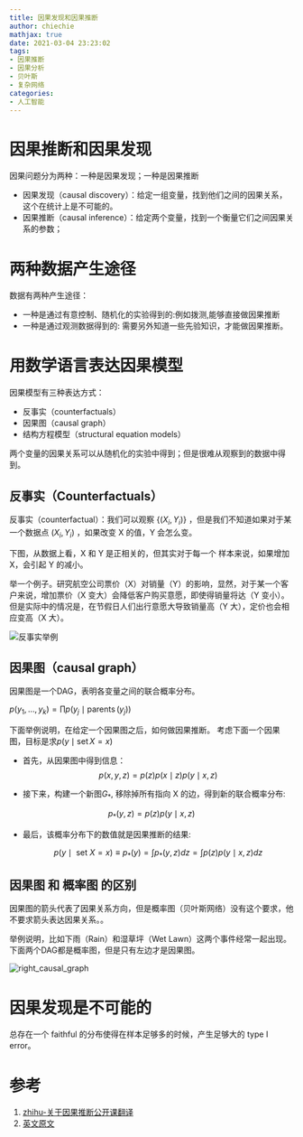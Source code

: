 ```yaml
---
title: 因果发现和因果推断
author: chiechie
mathjax: true
date: 2021-03-04 23:23:02
tags:
- 因果推断
- 因果分析
- 贝叶斯
- 复杂网络
categories: 
- 人工智能
---
```



# 因果推断和因果发现

因果问题分为两种：一种是因果发现；一种是因果推断

- 因果发现（causal discovery）：给定一组变量，找到他们之间的因果关系，这个在统计上是不可能的。
- 因果推断（causal inference）：给定两个变量，找到一个衡量它们之间因果关系的参数；

# 两种数据产生途径

数据有两种产生途径：

- 一种是通过有意控制、随机化的实验得到的:例如拨测,能够直接做因果推断
- 一种是通过观测数据得到的: 需要另外知道一些先验知识，才能做因果推断。


# 用数学语言表达因果模型

因果模型有三种表达方式：

- 反事实（counterfactuals）
- 因果图（causal graph）
- 结构方程模型（structural equation models）


两个变量的因果关系可以从随机化的实验中得到；但是很难从观察到的数据中得到。


## 反事实（Counterfactuals）

反事实（counterfactual）：我们可以观察 $\left\{\left(X_{i}, Y_{i}\right)\right\}$ ，但是我们不知道如果对于某一个数据点 $\left(X_{i}, Y_{i}\right)$ ，如果改变 X 的值，Y 会怎么变。

下图，从数据上看，X 和 Y 是正相关的，但其实对于每一个 样本来说，如果增加X，会引起 Y 的减小。

举一个例子。研究航空公司票价（X）对销量（Y）的影响，显然，对于某一个客户来说，增加票价（X 变大）会降低客户购买意愿，即使得销量将达（Y 变小）。但是实际中的情况是，在节假日人们出行意愿大导致销量高（Y 大），定价也会相应变高（X 大）。

![反事实举例](./img.png)

## 因果图（causal graph）

因果图是一个DAG，表明各变量之间的联合概率分布。

$p\left(y_{1}, \ldots, y_{k}\right)=\prod p\left(y_{j} \mid \operatorname{parents}\left(y_{j}\right)\right)$

下面举例说明，在给定一个因果图之后，如何做因果推断。
考虑下面一个因果图，目标是求$p(y \mid \operatorname{set} X=x)$

- 首先，从因果图中得到信息： 
$$p(x, y, z)=p(z) p(x \mid z) p(y \mid x, z)$$

- 接下来，构建一个新图$G_{*}$, 移除掉所有指向 X 的边，得到新的联合概率分布:

$$p_{*}(y, z)=p(z) p(y \mid x, z)$$


- 最后，该概率分布下的数值就是因果推断的结果:
  
  $$p(y \mid \text { set } X=x) \equiv p_{*}(y)=\int p_{*}(y, z) d z=\int p(z) p(y \mid x, z) d z$$


## 因果图 和 概率图 的区别

因果图的箭头代表了因果关系方向，但是概率图（贝叶斯网络）没有这个要求，他不要求箭头表达因果关系。。

举例说明，比如下雨（Rain）和湿草坪（Wet Lawn）这两个事件经常一起出现。
下面两个DAG都是概率图，但是只有左边才是因果图。

![right_causal_graph](right_causal_graph.png)



# 因果发现是不可能的

总存在一个 faithful 的分布使得在样本足够多的时候，产生足够大的 type I error。

# 参考

1. [zhihu-关于因果推断公开课翻译](https://zhuanlan.zhihu.com/p/88173582)
2. [英文原文](http://www.stat.cmu.edu/~larry/=sml/Causation.pdf)